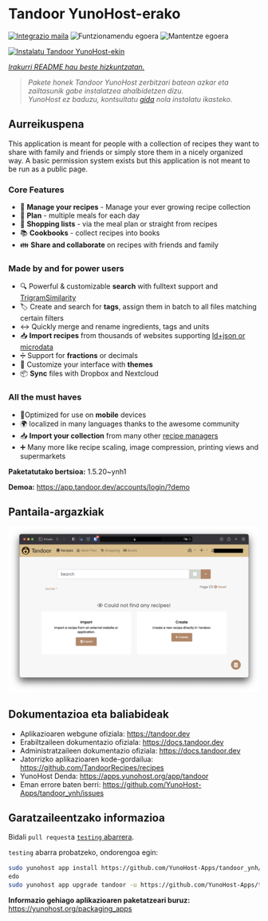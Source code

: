<!--
Ohart ongi: README hau automatikoki sortu da <https://github.com/YunoHost/apps/tree/master/tools/readme_generator>ri esker
EZ editatu eskuz.
-->

# Tandoor YunoHost-erako

[![Integrazio maila](https://dash.yunohost.org/integration/tandoor.svg)](https://ci-apps.yunohost.org/ci/apps/tandoor/) ![Funtzionamendu egoera](https://ci-apps.yunohost.org/ci/badges/tandoor.status.svg) ![Mantentze egoera](https://ci-apps.yunohost.org/ci/badges/tandoor.maintain.svg)

[![Instalatu Tandoor YunoHost-ekin](https://install-app.yunohost.org/install-with-yunohost.svg)](https://install-app.yunohost.org/?app=tandoor)

*[Irakurri README hau beste hizkuntzatan.](./ALL_README.md)*

> *Pakete honek Tandoor YunoHost zerbitzari batean azkar eta zailtasunik gabe instalatzea ahalbidetzen dizu.*  
> *YunoHost ez baduzu, kontsultatu [gida](https://yunohost.org/install) nola instalatu ikasteko.*

## Aurreikuspena

This application is meant for people with a collection of recipes they want to share with family and friends or simply
store them in a nicely organized way. A basic permission system exists but this application is not meant to be run as 
a public page.

### Core Features

- 🥗 **Manage your recipes** - Manage your ever growing recipe collection
- 📆 **Plan** - multiple meals for each day
- 🛒 **Shopping lists** - via the meal plan or straight from recipes
- 📚 **Cookbooks** - collect recipes into books
- 👪 **Share and collaborate** on recipes with friends and family

### Made by and for power users

- 🔍 Powerful & customizable **search** with fulltext support and [TrigramSimilarity](https://docs.djangoproject.com/en/3.0/ref/contrib/postgres/search/#trigram-similarity)
- 🏷️ Create and search for **tags**, assign them in batch to all files matching certain filters
- ↔️ Quickly merge and rename ingredients, tags and units 
- 📥️ **Import recipes** from thousands of websites supporting [ld+json or microdata](https://schema.org/Recipe)
- ➗ Support for **fractions** or decimals
- 🎨 Customize your interface with **themes**
- 📦 **Sync** files with Dropbox and Nextcloud
  
### All the must haves

- 📱Optimized for use on **mobile** devices
- 🌍 localized in many languages thanks to the awesome community
- 📥️ **Import your collection** from many other [recipe managers](https://docs.tandoor.dev/features/import_export/)
- ➕ Many more like recipe scaling, image compression, printing views and supermarkets

**Paketatutako bertsioa:** 1.5.20~ynh1

**Demoa:** <https://app.tandoor.dev/accounts/login/?demo>

## Pantaila-argazkiak

![Tandoor(r)en pantaila-argazkia](./doc/screenshots/example.jpg)

## Dokumentazioa eta baliabideak

- Aplikazioaren webgune ofiziala: <https://tandoor.dev>
- Erabiltzaileen dokumentazio ofiziala: <https://docs.tandoor.dev>
- Administratzaileen dokumentazio ofiziala: <https://docs.tandoor.dev>
- Jatorrizko aplikazioaren kode-gordailua: <https://github.com/TandoorRecipes/recipes>
- YunoHost Denda: <https://apps.yunohost.org/app/tandoor>
- Eman errore baten berri: <https://github.com/YunoHost-Apps/tandoor_ynh/issues>

## Garatzaileentzako informazioa

Bidali `pull request`a [`testing` abarrera](https://github.com/YunoHost-Apps/tandoor_ynh/tree/testing).

`testing` abarra probatzeko, ondorengoa egin:

```bash
sudo yunohost app install https://github.com/YunoHost-Apps/tandoor_ynh/tree/testing --debug
edo
sudo yunohost app upgrade tandoor -u https://github.com/YunoHost-Apps/tandoor_ynh/tree/testing --debug
```

**Informazio gehiago aplikazioaren paketatzeari buruz:** <https://yunohost.org/packaging_apps>
